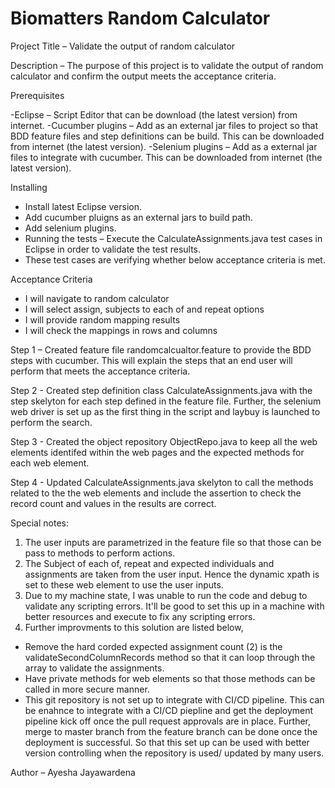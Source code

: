# Biomatters Random Calculator

Project Title – Validate the  output of random calculator

Description – The purpose of this project is to validate the output of random calculator and confirm the output meets the acceptance criteria.

Prerequisites

-Eclipse – Script Editor that can be download (the latest version) from internet.
-Cucumber plugins – Add as an external jar files to project so that BDD feature files and step definitions can be build. This can be downloaded from internet (the latest version).
-Selenium plugins – Add as a external jar files to integrate with cucumber. This can be downloaded from internet (the latest version).

Installing

- Install latest Eclipse version.
- Add cucumber pluigns as an external jars to build path.
- Add selenium plugins.
- Running the tests – Execute the CalculateAssignments.java test cases in Eclipse in order to validate the test results.
- These test cases are verifying whether below acceptance criteria is met.

Acceptance Criteria

- I will navigate to random calculator 
- I will select assign, subjects to each of and repeat options
- I will provide random mapping results
- I will check the mappings in rows and columns

Step 1 – Created feature file randomcalcualtor.feature to provide the BDD steps with cucumber. This will explain the steps that an end user will perform that meets the acceptance criteria.

Step 2 - Created step definition class CalculateAssignments.java with the step skelyton for each step defined in the feature file. Further, the selenium web driver is set up as the first thing in the script and laybuy is launched to perform the search.

Step 3 - Created the object repository ObjectRepo.java to keep all the web elements identifed within the web pages and the expected methods for each web element.

Step 4 - Updated CalculateAssignments.java skelyton to call the methods related to the the web elements and include the assertion to check the record count and values in the results are correct.

Special notes:

1. The user inputs are parametrized in the feature file so that those can be pass to methods to perform actions.
2. The Subject of each of, repeat and expected individuals and assignments are taken from the user input. Hence the dynamic xpath is set to these web element to use the user inputs.
3. Due to my machine state, I was unable to run the code and debug to validate any scripting errors. It'll be good to set this up in a machine with better resources and execute to fix any scripting errors.
4. Further improvments to this solution are listed below,
  - Remove the hard corded expected assignment count (2) is the validateSecondColumnRecords method so that it can loop through the array to validate the assignments. 
  - Have private methods for web elements so that those methods can be called in more secure manner.
  - This git repository is not set up to integrate with CI/CD pipeline. This can be enahnce to integrate with a CI/CD piepline and get the deployment pipeline kick off once the pull request approvals are in place. Further, merge to master branch from the feature branch can be done once the deployment is successful. So that this set up can be used with better version controlling when the repository is used/ updated by many users.

Author – Ayesha Jayawardena
